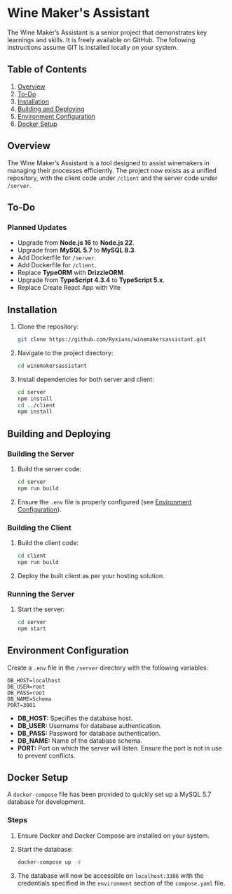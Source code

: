# Wine Maker's Assistant

The Wine Maker’s Assistant is a senior project that demonstrates key learnings and skills. It is freely available on GitHub. The following instructions assume GIT is installed locally on your system.

## Table of Contents
1. [Overview](#overview)
2. [To-Do](#to-do)
3. [Installation](#installation)
4. [Building and Deploying](#building-and-deploying)
5. [Environment Configuration](#environment-configuration)
6. [Docker Setup](#docker-setup)

## Overview
The Wine Maker’s Assistant is a tool designed to assist winemakers in managing their processes efficiently. The project now exists as a unified repository, with the client code under `/client` and the server code under `/server`.

## To-Do
### Planned Updates
- Upgrade from **Node.js 16** to **Node.js 22**.
- Upgrade from **MySQL 5.7** to **MySQL 8.3**.
- Add Dockerfile for `/server`.
- Add Dockerfile for `/client`.
- Replace **TypeORM** with **DrizzleORM**.
- Upgrade from **TypeScript 4.3.4** to **TypeScript 5.x**.
- Replace Create React App with Vite

## Installation

1. Clone the repository:
   ```bash
   git clone https://github.com/Ryxians/winemakersassistant.git
   ```

2. Navigate to the project directory:
   ```bash
   cd winemakersassistant
   ```

3. Install dependencies for both server and client:
   ```bash
   cd server
   npm install
   cd ../client
   npm install
   ```

## Building and Deploying

### Building the Server
1. Build the server code:
   ```bash
   cd server
   npm run build
   ```

2. Ensure the `.env` file is properly configured (see [Environment Configuration](#environment-configuration)).

### Building the Client
1. Build the client code:
   ```bash
   cd client
   npm run build
   ```

2. Deploy the built client as per your hosting solution.

### Running the Server
1. Start the server:
   ```bash
   cd server
   npm start
   ```

## Environment Configuration

Create a `.env` file in the `/server` directory with the following variables:

```env
DB_HOST=localhost
DB_USER=root
DB_PASS=root
DB_NAME=Schema
PORT=3001
```

- **DB_HOST:** Specifies the database host.
- **DB_USER:** Username for database authentication.
- **DB_PASS:** Password for database authentication.
- **DB_NAME:** Name of the database schema.
- **PORT:** Port on which the server will listen. Ensure the port is not in use to prevent conflicts.

## Docker Setup

A `docker-compose` file has been provided to quickly set up a MySQL 5.7 database for development.

### Steps
1. Ensure Docker and Docker Compose are installed on your system.
2. Start the database:
   ```bash
   docker-compose up -d
   ```

3. The database will now be accessible on `localhost:3306` with the credentials specified in the `environment` section of the `compose.yaml` file.

